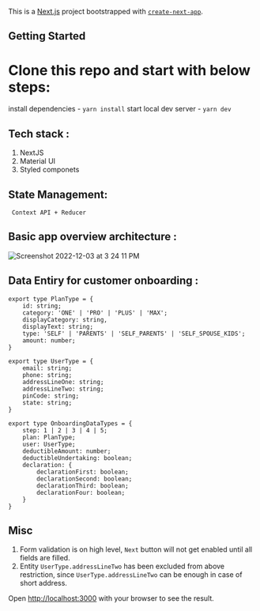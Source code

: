 This is a [Next.js](https://nextjs.org/) project bootstrapped with [`create-next-app`](https://github.com/vercel/next.js/tree/canary/packages/create-next-app).

## Getting Started

# Clone this repo and start with below steps: 
install dependencies - ``yarn install``
start local dev server - ``yarn dev``

## Tech stack : 

  1. NextJS
  2. Material UI
  3. Styled componets
 
## State Management:
  `` Context API + Reducer``

## Basic app overview architecture : 

![Screenshot 2022-12-03 at 3 24 11 PM](https://user-images.githubusercontent.com/41482800/205435169-f72f7b33-9315-4536-92cb-22bc93c975fb.png)

## Data Entiry for customer onboarding : 

```
export type PlanType = {
    id: string;
    category: 'ONE' | 'PRO' | 'PLUS' | 'MAX';
    displayCategory: string,
    displayText: string;
    type: 'SELF' | 'PARENTS' | 'SELF_PARENTS' | 'SELF_SPOUSE_KIDS';
    amount: number;
}

export type UserType = {
    email: string;
    phone: string;
    addressLineOne: string;
    addressLineTwo: string;
    pinCode: string;
    state: string;
}

export type OnboardingDataTypes = {
    step: 1 | 2 | 3 | 4 | 5;
    plan: PlanType;
    user: UserType;
    deductibleAmount: number;
    deductibleUndertaking: boolean;
    declaration: {
        declarationFirst: boolean;
        declarationSecond: boolean;
        declarationThird: boolean;
        declarationFour: boolean;
    }
}
```

## Misc
1. Form validation is on high level, ``Next`` button will not get enabled until all fields are filled.
2. Entity ``UserType.addressLineTwo`` has been excluded from above restriction, since ``UserType.addressLineTwo`` can be enough in case of short address.


Open [http://localhost:3000](http://localhost:3000) with your browser to see the result.



